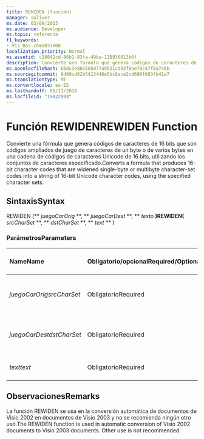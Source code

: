 ```yaml
---
title: REWIDEN (función)
manager: soliver
ms.date: 03/09/2015
ms.audience: Developer
ms.topic: reference
f1_keywords:
- Vis_DSS.chm1033808
localization_priority: Normal
ms.assetid: c20842cd-86b1-83fa-49ba-118936013b6f
description: Convierte una fórmula que genera códigos de caracteres de 16 bits que son códigos ampliados de juego de caracteres de un byte o de varios bytes en una cadena de códigos de caracteres Unicode de 16 bits, utilizando los conjuntos de caracteres especificado.
ms.openlocfilehash: 66dc3e801585077a9521cd93f8ae78c47f8a746b
ms.sourcegitcommit: 9d60cd82b5413446e5bc8ace2cd689f683fb41a7
ms.translationtype: MT
ms.contentlocale: es-ES
ms.lasthandoff: 06/11/2018
ms.locfileid: "19822993"
---
```

# <a name="rewiden-function"></a><span data-ttu-id="5c475-103">Función REWIDEN</span><span class="sxs-lookup"><span data-stu-id="5c475-103">REWIDEN Function</span></span>

<span data-ttu-id="5c475-104">Convierte una fórmula que genera códigos de caracteres de 16 bits que son códigos ampliados de juego de caracteres de un byte o de varios bytes en una cadena de códigos de caracteres Unicode de 16 bits, utilizando los conjuntos de caracteres especificado.</span><span class="sxs-lookup"><span data-stu-id="5c475-104">Converts a formula that produces 16-bit character codes that are widened single-byte or multibyte character-set codes into a string of 16-bit Unicode character codes, using the specified character sets.</span></span> 
  
## <a name="syntax"></a><span data-ttu-id="5c475-105">Sintaxis</span><span class="sxs-lookup"><span data-stu-id="5c475-105">Syntax</span></span>

<span data-ttu-id="5c475-106">REWIDEN (** *juegoCarOrig* **, ** *juegoCarDest* **, ** *texto* **)</span><span class="sxs-lookup"><span data-stu-id="5c475-106">REWIDEN(** *srcCharSet* **, ** *dstCharSet* **, ** *text* ** )</span></span> 
  
### <a name="parameters"></a><span data-ttu-id="5c475-107">Parámetros</span><span class="sxs-lookup"><span data-stu-id="5c475-107">Parameters</span></span>

|<span data-ttu-id="5c475-108">**Name**</span><span class="sxs-lookup"><span data-stu-id="5c475-108">**Name**</span></span>|<span data-ttu-id="5c475-109">**Obligatorio/opcional**</span><span class="sxs-lookup"><span data-stu-id="5c475-109">**Required/Optional**</span></span>|<span data-ttu-id="5c475-110">**Tipo de datos**</span><span class="sxs-lookup"><span data-stu-id="5c475-110">**Data Type**</span></span>|<span data-ttu-id="5c475-111">**Descripción**</span><span class="sxs-lookup"><span data-stu-id="5c475-111">**Description**</span></span>|
|:-----|:-----|:-----|:-----|
| <span data-ttu-id="5c475-112">_juegoCarOrig_</span><span class="sxs-lookup"><span data-stu-id="5c475-112">_srcCharSet_</span></span> <br/> |<span data-ttu-id="5c475-113">Obligatorio</span><span class="sxs-lookup"><span data-stu-id="5c475-113">Required</span></span>  <br/> |<span data-ttu-id="5c475-114">**String**</span><span class="sxs-lookup"><span data-stu-id="5c475-114">**String**</span></span> <br/> |<span data-ttu-id="5c475-115">El juego de caracteres del documento de origen.</span><span class="sxs-lookup"><span data-stu-id="5c475-115">The character set in the source document.</span></span>  <br/> |
| <span data-ttu-id="5c475-116">_juegoCarDest_</span><span class="sxs-lookup"><span data-stu-id="5c475-116">_dstCharSet_</span></span> <br/> |<span data-ttu-id="5c475-117">Obligatorio</span><span class="sxs-lookup"><span data-stu-id="5c475-117">Required</span></span>  <br/> |<span data-ttu-id="5c475-118">**String**</span><span class="sxs-lookup"><span data-stu-id="5c475-118">**String**</span></span> <br/> | <span data-ttu-id="5c475-119">El juego de caracteres del documento de destino.</span><span class="sxs-lookup"><span data-stu-id="5c475-119">The character set in the destination document.</span></span>  <br/> |
| <span data-ttu-id="5c475-120">_text_</span><span class="sxs-lookup"><span data-stu-id="5c475-120">_text_</span></span> <br/> |<span data-ttu-id="5c475-121">Obligatorio</span><span class="sxs-lookup"><span data-stu-id="5c475-121">Required</span></span>  <br/> |<span data-ttu-id="5c475-122">**String**</span><span class="sxs-lookup"><span data-stu-id="5c475-122">**String**</span></span> <br/> |<span data-ttu-id="5c475-123">El texto que se debe convertir.</span><span class="sxs-lookup"><span data-stu-id="5c475-123">The text to convert.</span></span>  <br/> |
   
## <a name="remarks"></a><span data-ttu-id="5c475-124">Observaciones</span><span class="sxs-lookup"><span data-stu-id="5c475-124">Remarks</span></span>

<span data-ttu-id="5c475-p101">La función REWIDEN se usa en la conversión automática de documentos de Visio 2002 en documentos de Visio 2003 y no se recomienda ningún otro uso.</span><span class="sxs-lookup"><span data-stu-id="5c475-p101">The REWIDEN function is used in automatic conversion of Visio 2002 documents to Visio 2003 documents. Other use is not recommended.</span></span>
  

